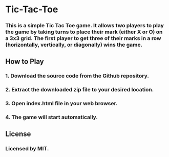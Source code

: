 # Tic-Tac-Toe
### This is a simple Tic Tac Toe game. It allows two players to play the game by taking turns to place their mark (either X or O) on a 3x3 grid. The first player to get three of their marks in a row (horizontally, vertically, or diagonally) wins the game.

## How to Play
### 1. Download the source code from the Github repository.
### 2. Extract the downloaded zip file to your desired location.
### 3. Open index.html file in your web browser.
### 4. The game will start automatically.

## License
### Licensed by MIT.
